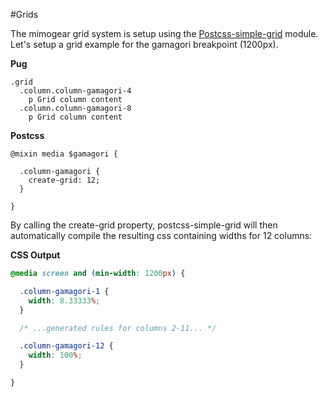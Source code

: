 #Grids

The mimogear grid system is setup using the [Postcss-simple-grid](https://github.com/iamfrntdv/postcss-simple-grid) module. Let's setup a grid example for the gamagori breakpoint (1200px).

**Pug**

```pug
.grid
  .column.column-gamagori-4
    p Grid column content
  .column.column-gamagori-8
    p Grid column content
```

**Postcss**

```postcss
@mixin media $gamagori {

  .column-gamagori {
    create-grid: 12;
  }

}
```

By calling the create-grid property, postcss-simple-grid will then automatically compile the resulting css containing widths for 12 columns:

**CSS Output**

```css
@media screen and (min-width: 1200px) {

  .column-gamagori-1 {
    width: 8.33333%;
  }

  /* ...generated rules for columns 2-11... */

  .column-gamagori-12 {
    width: 100%;
  }

}
```
